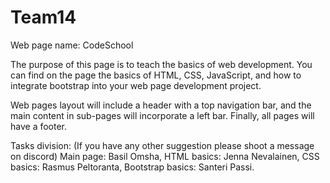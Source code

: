 # Team14
Web page name: CodeSchool

The purpose of this page is to teach the basics of web development. You can find on the page the basics of HTML, CSS, JavaScript, and how to integrate bootstrap into your web page development project. 

Web pages layout will include a header with a top navigation bar, and the main content in sub-pages will incorporate a left bar. Finally, all pages will have a footer. 

Tasks division: (If you have any other suggestion please shoot a message on discord)
Main page: Basil Omsha,
HTML basics: Jenna Nevalainen,
CSS basics: Rasmus Peltoranta, 
Bootstrap basics: Santeri Passi.
